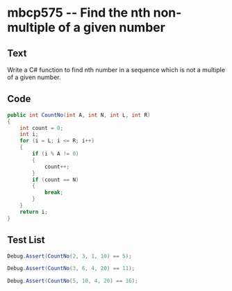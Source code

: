 # mbcp575 -- Find the nth non-multiple of a given number

## Text

Write a C# function to find nth number in a sequence which is not a multiple of a given number.

## Code

```csharp
public int CountNo(int A, int N, int L, int R) 
{
    int count = 0;
    int i;
    for (i = L; i <= R; i++) 
    {
        if (i % A != 0) 
        {
            count++;
        }
        if (count == N) 
        {
            break;
        }
    }
    return i;
}
```

## Test List

```csharp
Debug.Assert(CountNo(2, 3, 1, 10) == 5);
```

```csharp
Debug.Assert(CountNo(3, 6, 4, 20) == 11);
```

```csharp
Debug.Assert(CountNo(5, 10, 4, 20) == 16);
```

